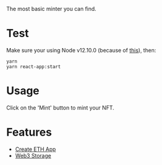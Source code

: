 The most basic minter you can find.

# Test

Make sure your using Node v12.10.0 (because of [this](https://stackoverflow.com/a/57981276/17278310)), then:

```shell
yarn
yarn react-app:start
```

# Usage

Click on the 'Mint' button to mint your NFT.

# Features

- [Create ETH App](https://github.com/paulrberg/create-eth-app)
- [Web3 Storage](https://web3.storage/)
